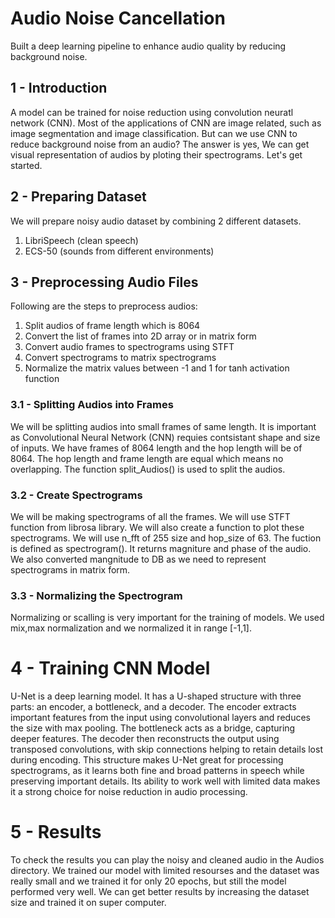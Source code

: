 # Audio Noise Cancellation
Built a deep learning pipeline to enhance audio quality by reducing background noise.

## 1 - Introduction
A model can be trained for noise reduction using convolution neuratl network (CNN). Most of the applications of CNN are image related, such as image segmentation and image classification. But can we use CNN to reduce background noise from an audio? The answer is yes, We can get visual representation of audios by ploting their spectrograms. Let's get started.

## 2 - Preparing Dataset
We will prepare noisy audio dataset by combining 2 different datasets.
    
1. LibriSpeech (clean speech)
2. ECS-50 (sounds from different environments)

## 3 - Preprocessing Audio Files
Following are the steps to preprocess audios:

1. Split audios of frame length which is 8064
2. Convert the list of frames into 2D array or in matrix form
3. Convert audio frames to spectrograms using STFT
4. Convert spectrograms to matrix spectrograms
5. Normalize the matrix values between -1 and 1 for tanh activation function


### 3.1 - Splitting Audios into Frames
We will be splitting audios into small frames of same length. It is important as Convolutional Neural Network (CNN) requies contsistant shape and size of inputs. We have frames of 8064 length and the hop length will be of 8064. The hop length and frame length are equal which means no overlapping. The function split_Audios() is used to split the audios.

### 3.2 - Create Spectrograms
We will be making spectrograms of all the frames. We will use STFT function from librosa library. We will also create a function to plot these spectrograms. We will use n_fft of 255 size and hop_size of 63. The fuction is defined as spectrogram(). It returns magniture and phase of the audio. We also converted mangnitude to DB as we need to represent spectrograms in matrix form.

### 3.3 - Normalizing the Spectrogram
Normalizing or scalling is very important for the training of models. We used mix,max normalization and we normalized it in range [-1,1].

# 4 - Training CNN Model
U-Net is a deep learning model. It has a U-shaped structure with three parts: an encoder, a bottleneck, and a decoder. The encoder extracts important features from the input using convolutional layers and reduces the size with max pooling. The bottleneck acts as a bridge, capturing deeper features. The decoder then reconstructs the output using transposed convolutions, with skip connections helping to retain details lost during encoding. This structure makes U-Net great for processing spectrograms, as it learns both fine and broad patterns in speech while preserving important details. Its ability to work well with limited data makes it a strong choice for noise reduction in audio processing.

# 5 - Results
To check the results you can play the noisy and cleaned audio in the Audios directory. We trained our model with limited resourses and the dataset was really small and we trained it for only 20 epochs, but still the model performed very well. We can get better results by increasing the dataset size and trained it on super computer.
